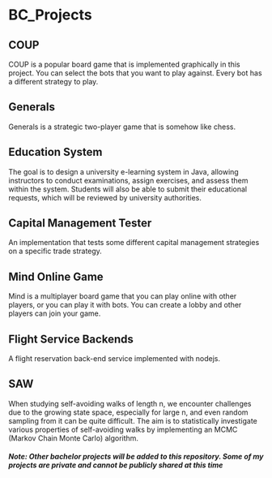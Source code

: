 # BC_Projects

<h2>COUP</h2>
<p>COUP is a popular board game that is implemented graphically in this project. You can select the bots that you want to play against. Every bot has a different strategy to play.</p>

<h2>Generals</h2>
<p>Generals is a strategic two-player game that is somehow like chess.</p>

<h2>Education System</h2>
<p>The goal is to design a university e-learning system in Java, allowing instructors to conduct examinations, assign exercises, and assess them within
the system. Students will also be able to submit their educational requests, which will be reviewed by university authorities.</p>


<h2>Capital Management Tester</h2>
<p>An implementation that tests some different capital management strategies on a specific trade strategy.</p>

<h2>Mind Online Game</h2>
<p>Mind is a multiplayer board game that you can play online with other players, or you can play it with bots. You can create a lobby and other players can join your game.</p>

<h2>Flight Service Backends</h2>
<p>A flight reservation back-end service implemented with nodejs.</p>

<h2>SAW</h2>
<p>When studying self-avoiding walks of length n, we encounter challenges due to the growing state space, especially for large n, and even random
sampling from it can be quite difficult. The aim is to statistically investigate various properties of self-avoiding walks by implementing an MCMC
(Markov Chain Monte Carlo) algorithm.</p>

<h5>Note: Other bachelor projects will be added to this repository. Some of my projects are private and cannot be publicly shared at this time</h5>
